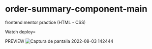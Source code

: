 # order-summary-component-main

frontend mentor practice (HTML - CSS)

Watch deploy= 

PREVIEW
![Captura de pantalla 2022-08-03 142444](https://user-images.githubusercontent.com/96136484/182692278-fbfc84f5-ba1a-48c1-8975-e62203170566.png)
